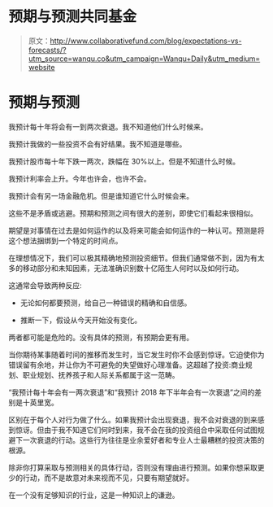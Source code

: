 # 预期与预测共同基金

> 原文：<http://www.collaborativefund.com/blog/expectations-vs-forecasts/?utm_source=wanqu.co&utm_campaign=Wanqu+Daily&utm_medium=website>

# 预期与预测



我预计每十年将会有一到两次衰退。我不知道他们什么时候来。

我预计我做的一些投资不会有好结果。我不知道是哪些。

我预计股市每十年下跌一两次，跌幅在 30%以上。但是不知道什么时候。

我预计利率会上升。今年也许会，也许不会。

我预计会有另一场金融危机。但是谁知道它什么时候会来。

这些不是矛盾或逃避。预期和预测之间有很大的差别，即使它们看起来很相似。

期望是对事情在过去是如何运作的以及将来可能会如何运作的一种认可。预测是将这个想法捆绑到一个特定的时间点。

在理想情况下，我们可以极其精确地预测投资细节。但我们通常做不到，因为有太多的移动部分和未知因素，无法准确识别数十亿陌生人何时以及如何行动。

这通常会导致两种反应:

*   无论如何都要预测，给自己一种错误的精确和自信感。

*   推断一下，假设从今天开始没有变化。

两者都可能是危险的。没有具体的预测，有预期会更有用。

当你期待某事随着时间的推移而发生时，当它发生时你不会感到惊讶。它迫使你为错误留有余地，并让你为不可避免的失望做好心理准备。这超越了投资:商业规划、职业规划、抚养孩子和人际关系都属于这一范畴。

“我预计每十年会有一两次衰退”和“我预计 2018 年下半年会有一次衰退”之间的差别是十英里宽。

区别在于每个人对行为做了什么。如果我预计会出现衰退，我不会对衰退的到来感到惊讶。但由于我不知道它们何时到来，我不会在我的投资组合中采取任何试图规避下一次衰退的行动。这些行为往往是业余爱好者和专业人士最糟糕的投资决策的根源。

除非你打算采取与预测相关的具体行动，否则没有理由进行预测。如果你想采取更少的行动，而不是故意对未来视而不见，只要有期望就好。

在一个没有足够知识的行业，这是一种知识上的谦逊。

